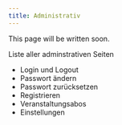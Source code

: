 ```yaml
---
title: Administrativ
---
```

This page will be written soon.

Liste aller adminstrativen Seiten
* Login und Logout
* Passwort ändern
* Passwort zurücksetzen
* Registrieren
* Veranstaltungsabos
* Einstellungen
